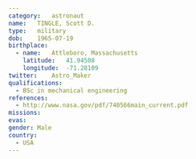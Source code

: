 ```yaml
---
category:	astronaut
name:	TINGLE, Scott D.
type:	military
dob:	1965-07-19
birthplace:
  - name:	Attleboro, Massachusetts
    latitude:	41.94508
    longitude:	-71.28109
twitter:	Astro_Maker
qualifications:
  - BSc in mechanical engineering
references:
  - http://www.nasa.gov/pdf/740566main_current.pdf
missions:
evas:
gender:	Male
country:
  - USA
---
```

